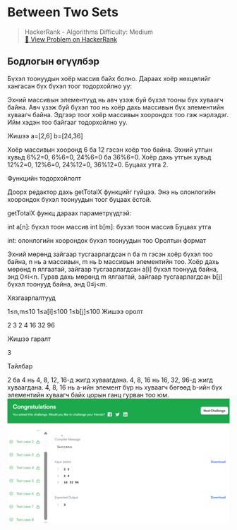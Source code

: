 #  Between Two Sets


> HackerRank - Algorithms
> Difficulty: Medium  
> [🔗 View Problem on HackerRank](https://www.hackerrank.com/challenges/between-two-sets/problem)


## Бодлогын өгүүлбэр

Бүхэл тоонуудын хоёр массив байх болно. Дараах хоёр нөхцөлийг хангасан бүх бүхэл тоог тодорхойлно уу:

Эхний массивын элементүүд нь авч үзэж буй бүхэл тооны бүх хуваагч байна. Авч үзэж буй бүхэл тоо нь хоёр дахь массивын бүх элементийн хуваагч байна. Эдгээр тоог хоёр массивын хоорондох тоо гэж нэрлэдэг. Ийм хэдэн тоо байгааг тодорхойлно уу.

Жишээ a=[2,6] b=[24,36]

Хоёр массивын хооронд 6 ба 12 гэсэн хоёр тоо байна. Эхний утгын хувьд 6%2=0, 6%6=0, 24%6=0 ба 36%6=0. Хоёр дахь утгын хувьд 12%2=0, 12%6=0, 24%12=0, 36%12=0. Буцаах утга 2.

Функцийн тодорхойлолт

Доорх редактор дахь getTotalX функцийг гүйцээ. Энэ нь олонлогийн хоорондох бүхэл тоонуудын тоог буцаах ёстой.

getTotalX функц дараах параметрүүдтэй:

int a[n]: бүхэл тоон массив int b[m]: бүхэл тоон массив Буцаах утга

int: олонлогийн хоорондох бүхэл тоонуудын тоо Оролтын формат

Эхний мөрөнд зайгаар тусгаарлагдсан n ба m гэсэн хоёр бүхэл тоо байна, n нь a массивын, m нь b массивын элементийн тоо. Хоёр дахь мөрөнд n ялгаатай, зайгаар тусгаарлагдсан a[i] бүхэл тоонууд байна, энд 0≤i<n. Гурав дахь мөрөнд m ялгаатай, зайгаар тусгаарлагдсан b[j] бүхэл тоонууд байна, энд 0≤j<m.

Хязгаарлалтууд

1≤n,m≤10 1≤a[i]≤100 1≤b[j]≤100 Жишээ оролт

2 3 2 4 16 32 96

Жишээ гаралт

3

Тайлбар

2 ба 4 нь 4, 8, 12, 16-д жигд хуваагдана. 4, 8, 16 нь 16, 32, 96-д жигд хуваагдана. 4, 8, 16 нь a-ийн элемент бүр нь хуваагч бөгөөд b-ийн бүх элементийн хуваагч байх цорын ганц гурван тоо юм.
![alt text](image.png)